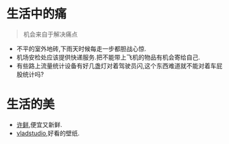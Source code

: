 # 生活中的痛
>机会来自于解决痛点

- 不平的室外地砖,下雨天时候每走一步都胆战心惊.
- 机场安检处应该提供快递服务.把不能带上飞机的物品有机会寄给自己.
- 有些路上流量统计设备有好几盏灯对着驾驶员闪,这个东西难道就不能对着车屁股统计吗?

# 生活的美

- [许鲜](http://www.xuxian.com),便宜又新鲜.
- [vladstudio](http://www.vladstudio.com),好看的壁纸.
